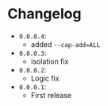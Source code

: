 # Changelog
* `0.0.0.4`:
    * added `--cap-add=ALL`
* `0.0.0.3`:
    * isolation fix
* `0.0.0.2`:
    * Logic fix
* `0.0.0.1`:
    * First release
    
